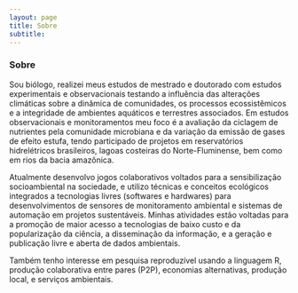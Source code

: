 ```yaml
---
layout: page
title: Sobre
subtitle: 
---
```



### Sobre

Sou biólogo, realizei meus estudos de mestrado e doutorado com estudos experimentais e observacionais testando a influência das alterações climáticas sobre a dinâmica de comunidades, os processos ecossistêmicos e a integridade de ambientes aquáticos e terrestres associados. Em estudos observacionais e monitoramentos meu foco é a avaliação da ciclagem de nutrientes pela comunidade microbiana e da variação da emissão de gases de efeito estufa, tendo participado de projetos em reservatórios hidrelétricos brasileiros, lagoas costeiras do Norte-Fluminense, bem como em rios da bacia amazônica.

Atualmente desenvolvo jogos colaborativos voltados para a sensibilização socioambiental na sociedade, e utilizo técnicas e conceitos ecológicos integrados a tecnologias livres (softwares e hardwares) para desenvolvimentos de sensores de monitoramento ambiental e sistemas de automação em projetos sustentáveis. Minhas atividades estão voltadas para a promoção de maior acesso a tecnologias de baixo custo e da popularização da ciência, a disseminação da informação, e a geração e publicação livre e aberta de dados ambientais.

Também tenho interesse em pesquisa reproduzível usando a linguagem R, produção colaborativa entre pares (P2P), economias alternativas, produção local, e serviços ambientais.
